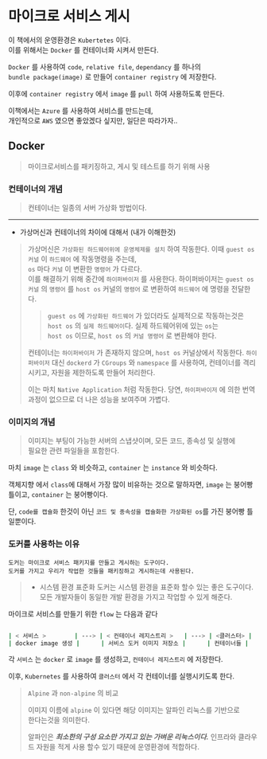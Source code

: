 # 마이크로 서비스 게시

이 책에서의 운영환경은 `Kubertetes` 이다.  
이를 위해서는 `Docker` 를 컨테이너화 시켜서 만든다.

`Docker` 를 사용하여 `code`, `relative file`, `dependancy` 를 하나의  
`bundle package(image)` 로 만들어 `container registry` 에 저장한다.

이후에 `container registry` 에서 `image` 를 `pull` 하여 사용하도록 만든다.

이책에서는 `Azure` 를 사용하여 서비스를 만드는데,  
개인적으로 `AWS` 였으면 좋았겠다 싶지만, 일단은 따라가자..

## Docker

> 마이크로서비스를 패키징하고, 게시 및 테스트를 하기 위해 사용

### 컨테이너의 개념

> 컨테이너는 일종의 서버 가상화 방법이다.

---

- 가상머신과 컨테이너의 차이에 대해서 (내가 이해한것)

> 가상머신은 `가상화된 하드웨어위에 운영체제를 설치` 하여 작동한다.
> 이때 `guest os 커널` 이 `하드웨어` 에 작동명령을 주는데,  
> `os` 마다 `커널` 이 변환한 `명령어` 가 다르다.  
> 이를 해결하기 위해 중간에 `하이퍼바이저` 를 사용한다.
> 하이퍼바이저는 `guest os 커널` 의 `명령어` 를 `host os` 커널의 `명령어` 로 변환하여 `하드웨어` 에 명령을 전달한다.
>
> > `guest os` 에 `가상화된 하드웨어` 가 있더라도 실제적으로 작동하는것은  
> > `host os` 의 `실제 하드웨어이`다. 실제 하드웨어위에 있는 `os`는  
> > `host os` 이므로, `host os` 의 `커널 명령어` 로 변환해야 한다.
>
> 컨테이너는 `하이퍼바이저` 가 존재하지 않으며, `host os` 커널상에서
> 작동한다. `하이퍼바이저` 대신 `dockerd` 가 `CGroups` 와 `namespace` 를 사용하여, 컨테이너를 격리시키고, 자원을 제한하도록 만들어 처리한다.
>
> 이는 마치 `Native Application` 처럼 작동한다.
> 당연, `하이퍼바이저` 에 의한 번역과정이 없으므로 더 나은 성능을 보여주며 가볍다.

### 이미지의 개념

> 이미지는 부팅이 가능한 서버의 스냅샷이며, 모든 코드, 종속성 및 실행에  
> 필요한 관련 파일들을 포함한다.

마치 `image` 는 `class` 와 비슷하고, `container` 는 `instance` 와 비슷하다.

객체지향 에서 `class`에 대해서 가장 많이 비유하는 것으로 말하자면,
`image` 는 붕어빵틀이고, `container` 는 붕어빵이다.

단, `code를 캡슐화` 한것이 아닌 `코드 및 종속성을 캡슐화한 가상화된 os`를 가진 붕어빵 틀 일뿐이다.

### 도커를 사용하는 이유

`도커는 마이크로 서비스 패키지를 만들고 게시하는 도구이다.`  
`도커를 가지고 우리가 작업한 것들을 패키징하고 게시하는데 사용된다.`

> - 시스템 환경 표준화
>   도커는 시스템 환경을 표준화 할수 있는 좋은 도구이다.  
>   모든 개발자들이 동일한 개발 환경을 가지고 작업할 수 있게 해준다.

마이크로 서비스를 만들기 위한 `flow` 는 다음과 같다

```sh

| < 서비스 >        | ---> | < 컨테이너 레지스트리 >   | ---> | <클러스터> |
| docker image 생성 |      | 서비스 도커 이미지 저장소 |      | 컨테이너들 |

```

각 `서비스` 는 `docker` 로 `image` 를 생성하고,
`컨테이너 레지스트리` 에 저장한다.

이후, `Kubernetes` 를 사용하여 `클러스터` 에서 각 컨테이너를 실행시키도록 한다.

> `Alpine` 과 `non-alpine` 의 비교
>
> 이미지 이름에 `alpine` 이 있다면 해당 이미지는 알파인 리눅스를 기반으로  
> 한다는것을 의미한다.
>
> 알파인은 **_최소한의 구성 요소만 가지고 있는 가벼운 리눅스이다._** 인프라와 클라우드 자원을 적게 사용 할수 있기 때문에 운영환경에 적합하다.
